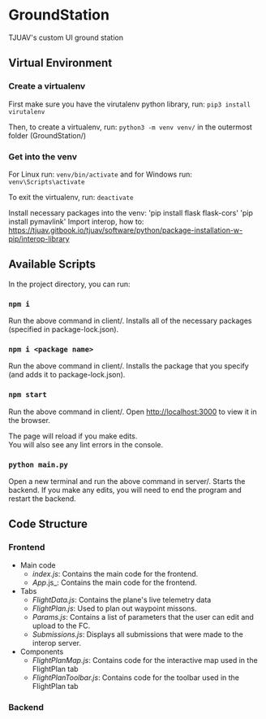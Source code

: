 # GroundStation
TJUAV's custom UI ground station

## Virtual Environment

### Create a virtualenv
First make sure you have the virutalenv python library, run:
`pip3 install virutalenv`

Then, to create a virtualenv, run:
`python3 -m venv venv/`
in the outermost folder (GroundStation/)

### Get into the venv
For Linux run:
`venv/bin/activate`
and for Windows run:
`venv\Scripts\activate`

To exit the virtualenv, run:
`deactivate`

Install necessary packages into the venv:
'pip install flask flask-cors'
'pip install pymavlink'
Import interop, how to:
https://tjuav.gitbook.io/tjuav/software/python/package-installation-w-pip/interop-library

## Available Scripts

In the project directory, you can run:

### `npm i`

Run the above command in client/.
Installs all of the necessary packages (specified in package-lock.json).<br />

### `npm i <package name>`

Run the above command in client/.
Installs the package that you specify (and adds it to package-lock.json).<br />

### `npm start`

Run the above command in client/.
Open [http://localhost:3000](http://localhost:3000) to view it in the browser.

The page will reload if you make edits.<br />
You will also see any lint errors in the console.

### `python main.py`

Open a new terminal and run the above command in server/.
Starts the backend.
If you make any edits, you will need to end the program and restart the backend.

## Code Structure

### Frontend

- Main code
   - _index.js_: Contains the main code for the frontend.
   - _App_.js_: Contains the main code for the frontend.
- Tabs
   - _FlightData.js_: Contains the plane's live telemetry data
   - _FlightPlan.js_: Used to plan out waypoint missons.
   - _Params.js_: Contains a list of parameters that the user can edit and upload to the FC.
   - _Submissions.js_: Displays all submissions that were made to the interop server.
- Components
   - _FlightPlanMap.js_: Contains code for the interactive map used in the FlightPlan tab
   - _FlightPlanToolbar.js_: Contains code for the toolbar used in the FlightPlan tab


### Backend
